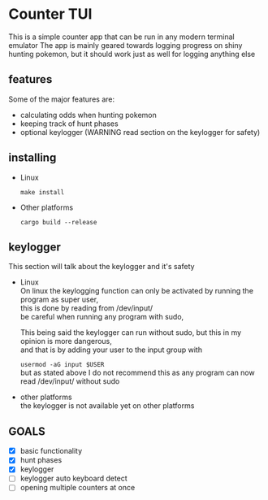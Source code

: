 # Counter TUI

This is a simple counter app that can be run in any modern terminal emulator
The app is mainly geared towards logging progress on shiny hunting pokemon,
but it should work just as well for logging anything else

## features
Some of the major features are:
- calculating odds when hunting pokemon
- keeping track of hunt phases
- optional keylogger (WARNING read section on the keylogger for safety)

## installing
- Linux

    `make install`

- Other platforms

    `cargo build --release`

## keylogger
This section will talk about the keylogger and it's safety
- Linux  
  On linux the keylogging function can only be activated by running the program as super user,  
  this is done by reading from /dev/input/  
  be careful when running any program with sudo,  
  
  This being said the keylogger can run without sudo, but this in my opinion is more dangerous,  
  and that is by adding your user to the input group with  

  `usermod -aG input $USER`  
  but as stated above I do not recommend this as any program can now read /dev/input/ without sudo  
- other platforms  
  the keylogger is not available yet on other platforms  

## GOALS
- [x] basic functionality
- [x] hunt phases
- [x] keylogger
- [ ] keylogger auto keyboard detect
- [ ] opening multiple counters at once 
